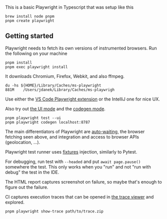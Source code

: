 This is a basic Playwright in Typescript that was setup like this

```shell
brew install node pnpm
pnpm create playwright
```

## Getting started

Playwright needs to fetch its own versions of instrumented browsers.
Run the following on your machine

```shell
pnpm install
pnpm exec playwright install
```

It downloads Chromium, Firefox, Webkit, and also ffmpeg.

```commandline
du -hs ${HOME}/Library/Caches/ms-playwright
881M    /Users/jdanek/Library/Caches/ms-playwrigh
```

Use either the
[VS Code Playwright extension](https://playwright.dev/docs/getting-started-vscode)
or the IntelliJ one for nice UX.

Also try out [the UI mode](https://playwright.dev/docs/test-ui-mode) and the [codegen mode](https://playwright.dev/docs/codegen).

```shell
pnpm playwright test --ui
pnpm playwright codegen localhost:8787
```

The main differentiators of Playwright are
[auto-waiting](https://playwright.dev/docs/actionability),
the browser fetching seen above,
and integration and access to browser APIs (geolocation, ...).

Playwright test runner uses [fixtures](https://playwright.dev/docs/test-fixtures) injection, similarly to Pytest.

For debugging, run test with `--headed` and put `await page.pause()` somewhere the test.
This only works when you "run" and not "run with debug" the test in the IDE.

The HTML report captures screenshot on failure, so maybe that's enough to figure out the failure.

CI captures execution traces that can be opened in [the trace viewer](https://playwright.dev/docs/trace-viewer) and explored.

```shell
pnpm playwright show-trace path/to/trace.zip
```

